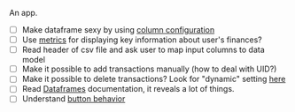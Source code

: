 An app.


- [ ] Make dataframe sexy by using [column configuration](https://docs.streamlit.io/library/api-reference/data/st.column_config)
- [ ] Use [metrics](https://docs.streamlit.io/library/api-reference/data/st.column_config) for displaying key information about user's finances?
- [ ] Read header of csv file and ask user to map input columns to data model
- [ ] Make it possible to add transactions manually (how to deal with UID?)
- [ ] Make it possible to delete transactions? Look for "dynamic" setting [here](https://docs.streamlit.io/library/api-reference/data/st.data_editor)
- [ ] Read [Dataframes](https://docs.streamlit.io/library/advanced-features/dataframes) documentation, it reveals a lot of things.
- [ ] Understand [button behavior](https://docs.streamlit.io/library/advanced-features/button-behavior-and-examples)